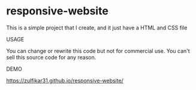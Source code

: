 # responsive-website
This is a simple project that I create, and it just have a HTML and CSS file

USAGE

You can change or rewrite this code but not for commercial use.
You can't sell this source code for any reason.

DEMO

https://zulfikar31.github.io/responsive-website/
